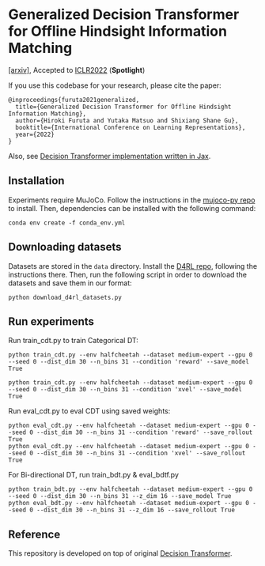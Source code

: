 # Generalized Decision Transformer for Offline Hindsight Information Matching

[[arxiv]](https://arxiv.org/abs/2111.10364), Accepted to [ICLR2022](https://openreview.net/forum?id=CAjxVodl_v) (**Spotlight**)

If you use this codebase for your research, please cite the paper:
```
@inproceedings{furuta2021generalized,
  title={Generalized Decision Transformer for Offline Hindsight Information Matching},
  author={Hiroki Furuta and Yutaka Matsuo and Shixiang Shane Gu},
  booktitle={International Conference on Learning Representations},
  year={2022}
}
```

Also, see [Decision Transformer implementation written in Jax](https://github.com/frt03/jax_dt).


## Installation

Experiments require MuJoCo.
Follow the instructions in the [mujoco-py repo](https://github.com/openai/mujoco-py) to install.
Then, dependencies can be installed with the following command:

```
conda env create -f conda_env.yml
```

## Downloading datasets

Datasets are stored in the `data` directory.
Install the [D4RL repo](https://github.com/rail-berkeley/d4rl), following the instructions there.
Then, run the following script in order to download the datasets and save them in our format:

```
python download_d4rl_datasets.py
```

## Run experiments

Run train_cdt.py to train Categorical DT:
```
python train_cdt.py --env halfcheetah --dataset medium-expert --gpu 0 --seed 0 --dist_dim 30 --n_bins 31 --condition 'reward' --save_model True

python train_cdt.py --env halfcheetah --dataset medium-expert --gpu 0 --seed 0 --dist_dim 30 --n_bins 31 --condition 'xvel' --save_model True
```

Run eval_cdt.py to eval CDT using saved weights:
```
python eval_cdt.py --env halfcheetah --dataset medium-expert --gpu 0 --seed 0 --dist_dim 30 --n_bins 31 --condition 'reward' --save_rollout True
python eval_cdt.py --env halfcheetah --dataset medium-expert --gpu 0 --seed 0 --dist_dim 30 --n_bins 31 --condition 'xvel' --save_rollout True
```


For Bi-directional DT, run train_bdt.py & eval_bdtf.py
```
python train_bdt.py --env halfcheetah --dataset medium-expert --gpu 0 --seed 0 --dist_dim 30 --n_bins 31 --z_dim 16 --save_model True
python eval_bdt.py --env halfcheetah --dataset medium-expert --gpu 0 --seed 0 --dist_dim 30 --n_bins 31 --z_dim 16 --save_rollout True
```

## Reference
This repository is developed on top of original [Decision Transformer](https://github.com/kzl/decision-transformer).
